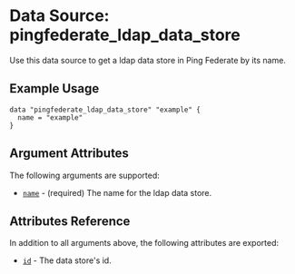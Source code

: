 # Data Source: pingfederate_ldap_data_store

Use this data source to get a ldap data store in Ping Federate by its name.

## Example Usage
```hcl
data "pingfederate_ldap_data_store" "example" {
  name = "example"
}
```

## Argument Attributes
The following arguments are supported:

- [`name`](#name) - (required) The name for the ldap data store.

## Attributes Reference

In addition to all arguments above, the following attributes are exported:

- [`id`](#id) - The data store's id.
